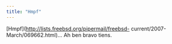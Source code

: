 ```yaml
---
title: "Hmpf"
---
```


[Hmpf](http://lists.freebsd.org/pipermail/freebsd-
current/2007-March/069662.html)... Ah ben bravo tiens.

